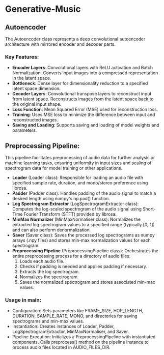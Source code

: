 # Generative-Music
## Autoencoder
The Autoencoder class represents a deep convolutional autoencoder architecture with mirrored encoder and decoder parts.

### Key Features:
* **Encoder Layers**: Convolutional layers with ReLU activation and Batch Normalization. Converts input images into a compressed representation in the latent space.
* **Bottleneck**: Dense layer for dimensionality reduction to a specified latent space dimension.
* **Decoder Layers**: Convolutional transpose layers to reconstruct input from latent space. Reconstructs images from the latent space back to the original input shape.
* **Loss Function**: Mean Squared Error (MSE) used for reconstruction loss.
* **Training**: Uses MSE loss to minimize the difference between input and reconstructed images.
* **Saving** **and** **Loading**: Supports saving and loading of model weights and parameters.

## Preprocessing Pipeline:
This pipeline facilitates preprocessing of audio data for further analysis or machine learning tasks, ensuring uniformity in input sizes and scaling of spectrogram data for model training or other applications.

* **Loader** (Loader class): Responsible for loading an audio file with specified sample rate, duration, and mono/stereo preference using librosa.
* **Padder** (Padder class): Handles padding of the audio signal to match a desired length using numpy's np.pad() function.
* **Log Spectrogram Extractor** (LogSpectrogramExtractor class): Computes the log-scaled spectrogram of the audio signal using Short-Time Fourier Transform (STFT) provided by librosa.
* **MinMax Normalizer** (MinMaxNormaliser class): Normalizes the extracted log spectrogram values to a specified range (typically [0, 1]) and can also perform denormalization.
* **Saver** (Saver class): Saves the processed log spectrograms as numpy arrays (.npy files) and stores min-max normalization values for each spectrogram.
* **Preprocessing Pipeline** (PreprocessingPipeline class): Orchestrates the entire preprocessing process for a directory of audio files:
  1. Loads each audio file.
  2. Checks if padding is needed and applies padding if necessary.
  3. Extracts the log spectrogram.
  4. Normalizes the spectrogram.
  5. Saves the normalized spectrogram and stores associated min-max values.

### Usage in __main__:
* Configuration: Sets parameters like FRAME_SIZE, HOP_LENGTH, DURATION, SAMPLE_RATE, MONO, and directories for saving spectrograms and min-max values.
* Instantiation: Creates instances of Loader, Padder, LogSpectrogramExtractor, MinMaxNormaliser, and Saver.
* Pipeline Execution: Initializes a PreprocessingPipeline with instantiated components.
Calls preprocess() method on the pipeline instance to process audio files located in AUDIO_FILES_DIR.
  

